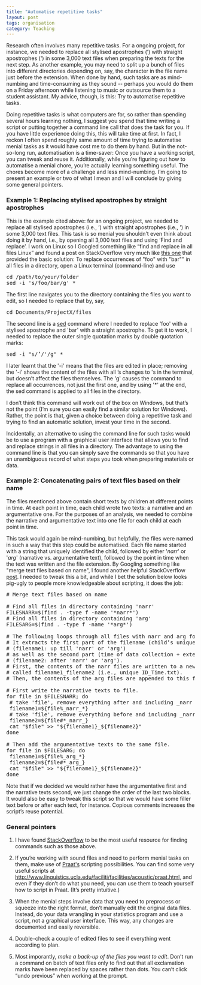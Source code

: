 ```yaml
---
title: "Automatise repetitive tasks"
layout: post
tags: organisation
category: Teaching
---
```


Research often involves many repetitive tasks. For a ongoing project, for instance, we needed to replace all stylised apostrophes (’) with straight apostrophes (') in some 3,000 text files when preparing the texts for the next step. As another example, you may need to split up a bunch of files into different directories depending on, say, the character in the file name just before the extension. When done by hand, such tasks are as mind-numbing and time-consuming as they sound -- perhaps you would do them on a Friday afternoon while listening to music or outsource them to a student assistant. My advice, though, is this: Try to automatise repetitive tasks.

Doing repetitive tasks is what computers are for, so rather than spending several hours learning nothing, I suggest you spend that time writing a script or putting together a command line call that does the task for you. If you have little experience doing this, this will take time at first. In fact, I reckon I often spend roughly same amount of time trying to automatise menial tasks as it would have cost me to do them by hand. But in the not-so-long run, automatisation is a time-saver: Once you have a working script, you can tweak and reuse it. Additionally, while you’re figuring out how to automatise a menial chore, you’re actually learning something useful. The chores become more of a challenge and less mind-numbing.
I’m going to present an example or two of what I mean and I will conclude by giving some general pointers.

<!--more-->

### Example 1: Replacing stylised apostrophes by straight apostrophes

This is the example cited above: for an ongoing project, we needed to replace all stylised apostrophes (i.e., ’) with straight apostrophes (i.e., ') in some 3,000 text files. This task is so menial you shouldn’t even think about doing it by hand, i.e., by opening all 3,000 text files and using ‘Find and replace’. I work on Linux so I Googled something like “find and replace in all files Linux” and found a post on StackOverflow very much like [this one](http://stackoverflow.com/a/11392505) that provided the basic solution: To replace occurrences of "foo" with "bar"" in all files in a directory, open a Linux terminal (command-line) and use 

<pre>
cd /path/to/your/folder
sed -i 's/foo/bar/g' *
</pre>

The first line navigates you to the directory containing the files you want to edit, so I needed to replace that by, say, 

<pre>
cd Documents/ProjectX/files
</pre>

The second line is a [sed](http://www.grymoire.com/Unix/Sed.html) command where I needed to replace 'foo' with a stylised apostrophe and 'bar' with a straight apostrophe. 
To get it to work, I needed to replace the outer single quotation marks by double quotation marks:

<pre>
sed -i "s/’/'/g" *
</pre>

I later learnt that the '-i' means that the files are edited in place; removing the '-i' shows the content of the files with all ’s changes to 's in the terminal, but doesn’t affect the files themselves. The 'g' causes the command to replace all occurrences, not just the first one, and by using '*' at the end, the sed command is applied to all files in the directory.

I don’t think this command will work out of the box on Windows, but that’s not the point (I’m sure you can easily find a similar solution for Windows). Rather, the point is that, given a choice between doing a repetitive task and trying to find an automatic solution, invest your time in the second.

Incidentally, an alternative to using the command line for such tasks would be to use a program with a graphical user interface that allows you to find and replace strings in all files in a directory. The advantage to using the command line is that you can simply save the commands so that you have an unambiguous record of what steps you took when preparing materials or data.

### Example 2: Concatenating pairs of text files based on their name

The files mentioned above contain short texts by children at different points in time. At each point in time, each child wrote two texts: a narrative and an argumentative one. For the purposes of an analysis, we needed to combine the narrative and argumentative text into one file for each child at each point in time.

This task would again be mind-numbing, but helpfully, the files were named in such a way that this step could be automatised. Each file name started with a string that uniquely identified the child, followed by either '_narr_' or '_arg_' 
(narrative vs. argumentative text), followed by the point in time when the text was written and the file extension. By Googling something like "merge text files based on name", I found another helpful StackOverflow [post](http://unix.stackexchange.com/questions/123932/merging-text-files-based-on-their-filename). I needed to tweak this a bit, and while I bet the solution below looks pig-ugly to people more knowledgeable about scripting, it does the job:

<pre>
# Merge text files based on name

# Find all files in directory containing 'narr'
FILESNARR=$(find . -type f -name '*narr*')
# Find all files in directory containing 'arg'
FILESARG=$(find . -type f -name '*arg*')

# The following loops through all files with narr and arg found above.
# It extracts the first part of the filename (child’s unique ID)
# (filename1: up till 'narr' or 'arg')
# as well as the second part (time of data collection + extension)
# (filename2: after 'narr' or 'arg').
# First, the contents of the narr files are written to a new file
# called filename1_filename2 (i.e., unique ID_Time.txt).
# Then, the contents of the arg files are appended to this file.

# First write the narrative texts to file.
for file in $FILESNARR; do
 # take 'file', remove everything after and including _narr
 filename1=${file%_narr_*}
 # take 'file', remove everything before and including _narr
 filename2=${file#*_narr_}
 cat "$file" >> "${filename1}_${filename2}"
done

# Then add the argumentative texts to the same file.
for file in $FILESARG; do
 filename1=${file%_arg_*}
 filename2=${file#*_arg_}
 cat "$file" >> "${filename1}_${filename2}"
done
</pre>


Note that if we decided we would rather have the argumentative first and the narrative texts second, we just change the order of the last two blocks. It would also be easy to tweak this script so that we would have some filler text before or after each text, for instance. Copious comments increases the script’s reuse potential.

### General pointers
1. I have found [StackOverflow](http://stackoverflow.com) to be the most useful resource for finding commands such as those above.

2. If you’re working with sound files and need to perform menial tasks on them, make use of [Praat's](http://www.fon.hum.uva.nl/praat/) scripting possibilities. You can find some very useful scripts at http://www.linguistics.ucla.edu/faciliti/facilities/acoustic/praat.html, and even if they don’t do what you need, you can use them to teach yourself how to script in Praat. (It’s pretty intuitive.)

3. When the menial steps involve data that you need to preprocess or squeeze into the right format, don’t manually edit the original data files. Instead, do your data wrangling in your statistics program and use a script, not a graphical user interface. This way, any changes are documented and easily reversible.

4. Double-check a couple of edited files to see if everything went according to plan.

5. Most imporantly, *make a back-up of the files you want to edit*. Don’t run a command on batch of text files only to find out that all exclamation marks have been replaced by spaces rather than dots. You can’t click “undo previous” when working at the prompt.
